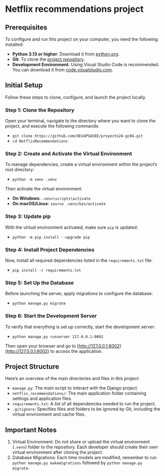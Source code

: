 # Netflix recommendations project

## Prerequisites

To configure and run this project on your computer, you need the following installed:
* **Python 3.13 or higher**: Download it from [python.org](https://www.python.org/downloads/).
* **Git**: To clone the [project repository](https://github.com/UExGPSASEE/proyecto24-gc04.git).
* **Development Environment**: Using Visual Studio Code is recommended. You can download it from [code.visualstudio.com](https://code.visualstudio.com/).

## Initial Setup

Follow these steps to clone, configure, and launch the project locally.

### Step 1: Clone the Repository

Open your terminal, navigate to the directory where you want to clone the project, and execute the following commands:
* `git clone https://github.com/UExGPSASEE/proyecto24-gc04.git`
* `cd NetflixRecommendations`

### Step 2: Create and Activate the Virtual Environment

To manage dependencies, create a virtual environment within the project’s root directory:
* `python -m venv .venv`

Then activate the virtual environment:
* **On Windows**: `.venv\scripts\activate`
* **On macOS/Linux**: `source .venv/bin/activate`

### Step 3: Update pip

With the virtual environment activated, make sure `pip` is updated:
* `python -m pip install --upgrade pip`

### Step 4: Install Project Dependencies
Now, install all required dependencies listed in the `requirements.txt` file:
* `pip install -r requirements.txt`

### Step 5: Set Up the Database

Before launching the server, apply migrations to configure the database:
* `python manage.py migrate`

### Step 6: Start the Development Server

To verify that everything is set up correctly, start the development server:
* `python manage.py runserver 127.0.0.1:8002`

Then open your browser and go to [http://127.0.0.1:8002](http://127.0.0.1:8002) to access the application.

## Project Structure

Here’s an overview of the main directories and files in this project:
* `manage.py`: The main script to interact with the Django project.
* `netflix_recommendations/`: The main application folder containing settings and application files.
* `requirements.txt`: A list of all dependencies needed to run the project.
* `.gitignore`: Specifies files and folders to be ignored by Git, including the virtual environment and cache files.

## Important Notes

1. Virtual Environment: Do not share or upload the virtual environment (`.venv`) folder to the repository. Each developer should create their own virtual environment after cloning the project.
2. Database Migrations: Each time models are modified, remember to run `python manage.py makemigrations` followed by `python manage.py migrate`.

